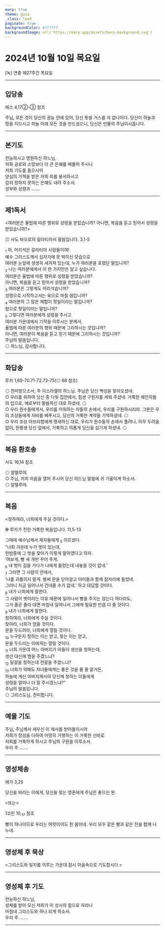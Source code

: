 ```yaml
---
marp: true
theme: gaia
_class: lead
paginate: true
backgroundColor: #ffffff
backgroundImage: url('https://marp.app/assets/hero-background.svg')
---
```


# 2024년 10월 10일 목요일

[녹] 연중 제27주간 목요일  




---

## 입당송

에스 4,17②-③ 참조

주님, 모든 것이 당신의 권능 안에 있어, 당신 뜻을 거스를 자 없나이다. 당신이 하늘과 땅을 지으시고 하늘 아래 모든 것을 만드셨으니, 당신은 만물의 주님이시옵니다.  
  


---

## 본기도

전능하시고 영원하신 하느님,  
저희 공로와 소망보다 더 큰 은혜를 베풀어 주시니  
저희 기도를 들으시어  
양심의 가책을 받은 저희 죄를 용서하시고  
감히 청하지 못하는 은혜도 내려 주소서.  
성부와 성령과 …….  
  


---

## 제1독서

<여러분은 율법에 따른 행위로 성령을 받았습니까? 아니면, 복음을 듣고 믿어서 성령을 받았습니까?>

▥ 사도 바오로의 갈라티아서 말씀입니다. 3,1-5

<sub>1</sub> 아, 어리석은 갈라티아 사람들이여!  
예수 그리스도께서 십자가에 못 박히신 모습으로  
여러분 눈앞에 생생히 새겨져 있는데, 누가 여러분을 호렸단 말입니까?  
<sub>2</sub> 나는 여러분에게서 이 한 가지만은 알고 싶습니다.  
여러분은 율법에 따른 행위로 성령을 받았습니까?  
아니면, 복음을 듣고 믿어서 성령을 받았습니까?  
<sub>3</sub> 여러분은 그렇게도 어리석습니까?  
성령으로 시작하고서는 육으로 마칠 셈입니까?  
<sub>4</sub> 여러분의 그 많은 체험이 헛일이라는 말입니까?  
참으로 헛일이라는 말입니까?  
<sub>5</sub> 그렇다면 여러분에게 성령을 주시고  
여러분 가운데에서 기적을 이루시는 분께서,  
율법에 따른 여러분의 행위 때문에 그리하시는 것입니까?  
아니면, 여러분이 복음을 듣고 믿기 때문에 그리하시는 것입니까?  
주님의 말씀입니다.  
◎ 하느님, 감사합니다.  
  


---

## 화답송

루카 1,69-70.71-72.73-75(◎ 68 참조)

◎ 찬미받으소서, 주 이스라엘의 하느님. 주님은 당신 백성을 찾아오셨네.  
○ 우리를 위하여 당신 종 다윗 집안에서, 힘센 구원자를 세워 주셨네. 거룩한 예언자들의 입으로, 예로부터 말씀하신 대로 하셨네. ◎  
○ 우리 원수들에게서, 우리를 미워하는 자들의 손에서, 우리를 구원하시리라. 그분은 우리 조상들에게 자비를 베푸시고, 당신의 거룩한 계약을 기억하셨네. ◎  
○ 우리 조상 아브라함에게 맹세하신 대로, 우리가 원수들의 손에서 풀려나, 아무 두려움 없이, 한평생 당신 앞에서, 거룩하고 의롭게 당신을 섬기게 하셨네. ◎  
  


---

## 복음 환호송

사도 16,14 참조

◎ 알렐루야.  
○ 주님, 저희 마음을 열어 주시어 당신 아드님 말씀에 귀 기울이게 하소서.  
◎ 알렐루야.  
  


---

## 복음

<청하여라, 너희에게 주실 것이다.>

✠ 루카가 전한 거룩한 복음입니다. 11,5-13

그때에 예수님께서 제자들에게 <sub>5</sub> 이르셨다.  
“너희 가운데 누가 벗이 있는데,  
한밤중에 그 벗을 찾아가 이렇게 말하였다고 하자.  
‘여보게, 빵 세 개만 꾸어 주게.  
<sub>6</sub> 내 벗이 길을 가다가 나에게 들렀는데 내놓을 것이 없네.’  
<sub>7</sub> 그러면 그 사람이 안에서,  
‘나를 괴롭히지 말게. 벌써 문을 닫아걸고 아이들과 함께 잠자리에 들었네.  
그러니 지금 일어나서 건네줄 수가 없네.’ 하고 대답할 것이다.  
<sub>8</sub> 내가 너희에게 말한다.  
그 사람이 벗이라는 이유 때문에 일어나서 빵을 주지는 않는다 하더라도,  
그가 줄곧 졸라 대면 마침내 일어나서 그에게 필요한 만큼 다 줄 것이다.  
<sub>9</sub> 내가 너희에게 말한다.  
청하여라, 너희에게 주실 것이다.  
찾아라, 너희가 얻을 것이다.  
문을 두드려라, 너희에게 열릴 것이다.  
<sub>10</sub> 누구든지 청하는 이는 받고, 찾는 이는 얻고,  
문을 두드리는 이에게는 열릴 것이다.  
<sub>11</sub> 너희 가운데 어느 아버지가 아들이 생선을 청하는데,  
생선 대신에 뱀을 주겠느냐?  
<sub>12</sub> 달걀을 청하는데 전갈을 주겠느냐?  
<sub>13</sub> 너희가 악해도 자녀들에게는 좋은 것을 줄 줄 알거든,  
하늘에 계신 아버지께서야 당신께 청하는 이들에게  
성령을 얼마나 더 잘 주시겠느냐?”  
주님의 말씀입니다.  
◎ 그리스도님, 찬미합니다.  
  


---

## 예물 기도

주님, 주님께서 세우신 이 제사를 받아들이시어  
저희가 정성을 다하여 마땅히 거행하는 이 거룩한 신비로  
저희를 거룩하게 하시고 주님의 구원을 이루소서.  
우리 주 …….  
  


---

## 영성체송

애가 3,25

당신을 바라는 이에게, 당신을 찾는 영혼에게 주님은 좋으신 분.  
  
<또는>  
  
1코린 10,<sub>17</sub> 참조  
  
빵이 하나이므로 우리는 여럿이어도 한 몸이네. 우리 모두 같은 빵과 같은 잔을 함께 나누네.  


---

## 영성체 후 묵상

<그리스도와 일치를 이루는 가운데 잠시 마음속으로 기도합시다.>  


---

## 영성체 후 기도

전능하신 하느님,  
성체를 받아 모신 저희가 이 성사의 힘으로 자라나  
마침내 그리스도와 하나 되게 하소서.  
우리 주 …….  
  


---